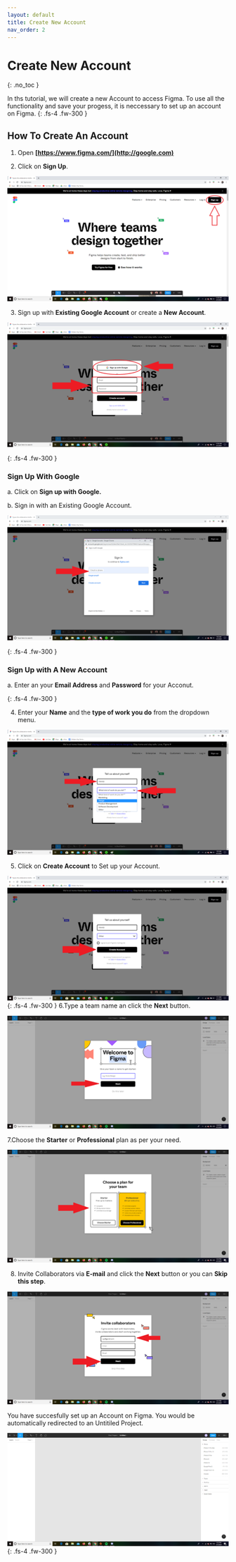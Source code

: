 ```yaml
---
layout: default
title: Create New Account
nav_order: 2
---
```


# Create New Account
{: .no_toc }

In ths tutorial, we will create a new Account to access Figma. To use all the functionality and save your progess, it is neccessary to 
set up an account on Figma.
{: .fs-4 .fw-300 }



## How To Create An Account

1. Open **[https://www.figma.com/](http://google.com)**

2. Click on **Sign Up**.

![alt text](https://github.com/thesayedfahad/Fahad-Test-Docs/blob/gh-pages/assets/images/Image-1.png?raw=true "Logo Title Text 1")

3. Sign up with **Existing Google Account** or create a **New Account**.

![alt text](https://github.com/thesayedfahad/Fahad-Test-Docs/blob/gh-pages/assets/images/IMAGE-2%20(1).png?raw=true "Logo Title Text 2")

{: .fs-4 .fw-300 }  
### Sign Up With Google  
a. Click on **Sign up with Google.** 

b. Sign in with an Existing Google Account.

![alt text](https://github.com/thesayedfahad/Fahad-Test-Docs/blob/gh-pages/assets/images/IMAGE-3.png?raw=true "Logo Title Text 3")



{: .fs-4 .fw-300 }
### Sign Up with A New Account
a. Enter an your **Email Address** and **Password** for your Acconut.

{: .fs-4 .fw-300 }

4. Enter your **Name** and the **type of work you do** from the dropdown menu.

![alt text](https://github.com/thesayedfahad/Fahad-Test-Docs/blob/gh-pages/assets/images/IMAGE-4.png?raw=true "Logo Title Text 3")

5. Click on **Create Account** to Set up your Account.

![alt text](https://github.com/thesayedfahad/Fahad-Test-Docs/blob/gh-pages/assets/images/Create-account.png?raw=true "Logo Title Text 3")
{: .fs-4 .fw-300 }
6.Type a team name an click the **Next** button.

![alt text](https://github.com/thesayedfahad/Fahad-Test-Docs/blob/gh-pages/assets/images/welcome-to-figma.png?raw=true "Logo Title Text 4")

7.Choose the **Starter** or **Professional** plan as per your need.

![alt text](https://github.com/thesayedfahad/Fahad-Test-Docs/blob/gh-pages/assets/images/plan.png?raw=true "Logo Title Text 5")

8. Invite Collaborators via **E-mail** and click the **Next** button or you can **Skip this step**.

![alt text](https://github.com/thesayedfahad/Fahad-Test-Docs/blob/gh-pages/assets/images/next%20(2).png?raw=true "Logo Title Text 5")


You have succesfully set up an Account on Figma. You would be automatically redirected to an Untitiled Project.

![alt text](https://github.com/thesayedfahad/Fahad-Test-Docs/blob/gh-pages/assets/images/2020-04-05%20(17).png?raw=true "Logo Title Text 6")
{: .fs-4 .fw-300 }


